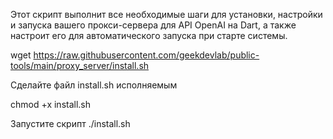 Этот скрипт выполнит все необходимые шаги для установки, настройки и запуска вашего прокси-сервера для API OpenAI на Dart, а также настроит его для автоматического запуска при старте системы.

wget https://raw.githubusercontent.com/geekdevlab/public-tools/main/proxy_server/install.sh

Сделайте файл install.sh исполняемым

chmod +x install.sh

Запустите скрипт
./install.sh